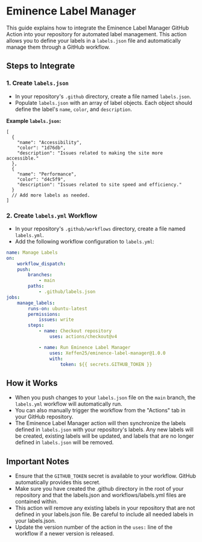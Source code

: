 # Eminence Label Manager

This guide explains how to integrate the Eminence Label Manager GitHub Action
into your repository for automated label management. This action allows you to
define your labels in a `labels.json` file and automatically manage them through
a GitHub workflow.

## Steps to Integrate

### 1. Create `labels.json`

- In your repository's `.github` directory, create a file named `labels.json`.
- Populate `labels.json` with an array of label objects. Each object should
  define the label's `name`, `color`, and `description`.

**Example `labels.json`:**

```jsonc
[
  {
    "name": "Accessibility",
    "color": "1d76db",
    "description": "Issues related to making the site more accessible."
  },
  {
    "name": "Performance",
    "color": "d4c5f9",
    "description": "Issues related to site speed and efficiency."
  }
  // Add more labels as needed.
]
```

### 2. Create `labels.yml` Workflow

- In your repository's `.github/workflows` directory, create a file named
  `labels.yml`.
- Add the following workflow configuration to `labels.yml`:

```yaml
name: Manage Labels
on:
    workflow_dispatch:
    push:
        branches:
            - main
        paths:
            - .github/labels.json
jobs:
    manage_labels:
        runs-on: ubuntu-latest
        permissions:
            issues: write
        steps:
            - name: Checkout repository
                uses: actions/checkout@v4

            - name: Run Eminence Label Manager
                uses: Xeffen25/eminence-label-manager@1.0.0
                with:
                    token: ${{ secrets.GITHUB_TOKEN }}
```

## How it Works

- When you push changes to your `labels.json` file on the `main` branch, the
  `labels.yml` workflow will automatically run.
- You can also manually trigger the workflow from the "Actions" tab in your
  GitHub repository.
- The Eminence Label Manager action will then synchronize the labels defined in
  `labels.json` with your repository's labels. Any new labels will be created,
  existing labels will be updated, and labels that are no longer defined in
  `labels.json` will be removed.

## Important Notes

- Ensure that the `GITHUB_TOKEN` secret is available to your workflow. GitHub
  automatically provides this secret.
- Make sure you have created the .github directory in the root of your
  repository and that the labels.json and workflows/labels.yml files are
  contained within.
- This action will remove any existing labels in your repository that are not
  defined in your labels.json file. Be careful to include all needed labels in
  your labels.json.
- Update the version number of the action in the `uses:` line of the workflow if
  a newer version is released.
